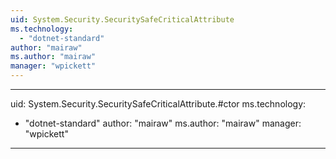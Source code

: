 ```yaml
---
uid: System.Security.SecuritySafeCriticalAttribute
ms.technology: 
  - "dotnet-standard"
author: "mairaw"
ms.author: "mairaw"
manager: "wpickett"
---
```


---
uid: System.Security.SecuritySafeCriticalAttribute.#ctor
ms.technology: 
  - "dotnet-standard"
author: "mairaw"
ms.author: "mairaw"
manager: "wpickett"
---
